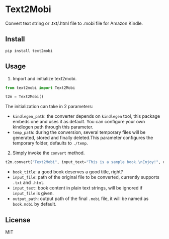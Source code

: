 # Text2Mobi
Convert text string or .txt/.html file to .mobi file for Amazon Kindle.

## Install
```
pip install text2mobi
```

## Usage
1. Import and initialize text2mobi.
```python
from text2mobi import Text2Mobi

t2m = Text2Mobi()
```
The initialization can take in 2 parameters:

- `kindlegen_path`: the converter depends on `kindlegen` tool, this package embeds one and uses it as default. You can configure your own kindlegen path through this parameter.
- `temp_path`: during the conversion, several temporary files will be generated, stored and finally deleted.This parameter configures the temporary folder, defaults to `./temp`.

2. Simply invoke the `convert` method.
```python
t2m.convert("Text2Mobi", input_text="This is a sample book.\nEnjoy!", output_path="./output")
```  
- `book_title`: a good book deserves a good title, right?
- `input_file`: path of the original file to be converted, currently supports `.txt` and `.html`.
- `input_text`: book content in plain text strings, will be ignored if `input_file` is given. 
- `output_path`: output path of the final `.mobi` file, it will be named as `book.mobi` by default.

## License
MIT